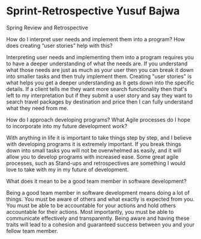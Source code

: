 # Sprint-Retrospective Yusuf Bajwa
Spring Review and Retrospective


How do I interpret user needs and implement them into a program? How does creating “user stories” help with this?

Interpreting user needs and implementing them into a program requires you to have a deeper understanding of what the needs are. If you understand what those needs are just as much as your user then you can break it down into smaller tasks and then truly implement them. Creating "user stories" is what helps you get a deeper understanding as it gets down into the specific details. If a client tells me they want more search functionality then that's left to my interpretation but if they submit a user story and say they want to search travel packages by destination and price then I can fully understand what they need from me. 

How do I approach developing programs? What Agile processes do I hope to incorporate into my future development work?

With anything in life it is important to take things step by step, and I believe with developing programs it is extremely important. If you break things down into small tasks you will not be overwhelmed as easily, and it will allow you to develop programs with increased ease. Some great agile processes, such as Stand-ups and retrospectives are something I would love to take with my in my future of development. 

What does it mean to be a good team member in software development?

Being a good team member in software development means doing a lot of things. You must be aware of others and what exactly is expected from you. You must be able to be accountable for your actions and hold others accountable for their actions. Most importantly, you must be able to communicate effectively and transparently. Being aware and having these traits will lead to a cohesion and guaranteed success between you and your fellow team member.
